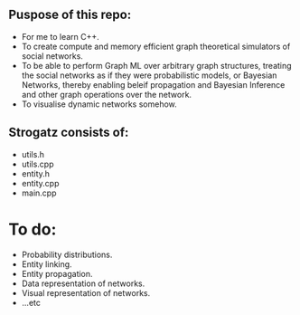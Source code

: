 ## Puspose of this repo:
- For me to learn C++.
- To create compute and memory efficient graph theoretical simulators of social networks.
- To be able to perform Graph ML over arbitrary graph structures, treating the social networks as if they were probabilistic models, or Bayesian Networks, thereby enabling beleif propagation and Bayesian Inference and other graph operations over the network.
- To visualise dynamic networks somehow.

## Strogatz consists of:
- utils.h
- utils.cpp
- entity.h
- entity.cpp
- main.cpp

# To do:
- Probability distributions.
- Entity linking.
- Entity propagation.
- Data representation of networks.
- Visual representation of networks.
- ...etc
